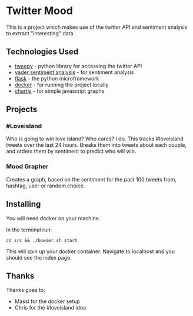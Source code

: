 # Twitter Mood

This is a project which makes use of the twitter API and sentiment analysis to extract "interesting" data.

## Technologies Used

- [tweepy](http://www.tweepy.org/) - python library for accessing the twitter API
- [vader sentiment analysis](https://github.com/cjhutto/vaderSentimentfl) - for sentiment analysis
- [flask](http://flask.pocoo.org/) - the python microframework
- [docker](https://www.docker.com/) - for running the project locally
- [chartjs](https://www.chartjs.org/) - for simple javascript graphs

## Projects

### #Loveisland

Who is going to win love island? Who cares? I do. This tracks #loveisland tweets over the last 24 hours. Breaks them into tweets about each couple, and orders them by sentiment to predict who will win.

### Mood Grapher

Creates a graph, based on the sentiment for the past 100 tweets from, hashtag, user or random choice.

## Installing

You will need docker on your machine. 

In the terminal run:

```
cd src && ./bowser.sh start
```

This will spin up your docker container. Navigate to localhost and you should see the index page.

## Thanks

Thanks goes to:
- Massi for the docker setup
- Chris for the #loveisland idea
